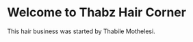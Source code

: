 <html>
   <head>
      <meta charset = "utf-8">
      <h1>Welcome to Thabz Hair Corner</h1>
   </head>

   <body>
      <p>This hair business was started by Thabile Mothelesi.</p>
   </body>
</html>
